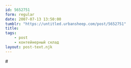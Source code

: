 ```yaml
---
id: 5652751
form: regular
date: 2007-07-13 13:50:00
tumblr: "https://untitled.urbansheep.com/post/5652751"
title:
tags:
    - post
    - контейнерный склад
layout: post-text.njk
---
```


<p>#</p>


